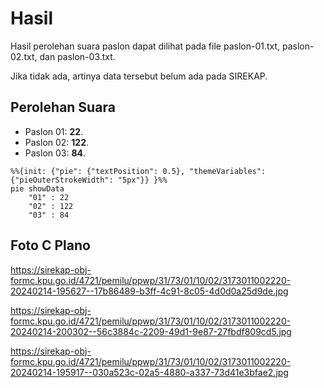 # Hasil

Hasil perolehan suara paslon dapat dilihat pada file paslon-01.txt, paslon-02.txt, dan paslon-03.txt.

Jika tidak ada, artinya data tersebut belum ada pada SIREKAP.

## Perolehan Suara

 * Paslon 01: **22**.
 * Paslon 02: **122**.
 * Paslon 03: **84**.

```mermaid
%%{init: {"pie": {"textPosition": 0.5}, "themeVariables": {"pieOuterStrokeWidth": "5px"}} }%%
pie showData
    "01" : 22
    "02" : 122
    "03" : 84
```
## Foto C Plano

https://sirekap-obj-formc.kpu.go.id/4721/pemilu/ppwp/31/73/01/10/02/3173011002220-20240214-195627--17b86489-b3ff-4c91-8c05-4d0d0a25d9de.jpg

https://sirekap-obj-formc.kpu.go.id/4721/pemilu/ppwp/31/73/01/10/02/3173011002220-20240214-200302--56c3884c-2209-49d1-9e87-27fbdf809cd5.jpg

https://sirekap-obj-formc.kpu.go.id/4721/pemilu/ppwp/31/73/01/10/02/3173011002220-20240214-195917--030a523c-02a5-4880-a337-73d41e3bfae2.jpg
